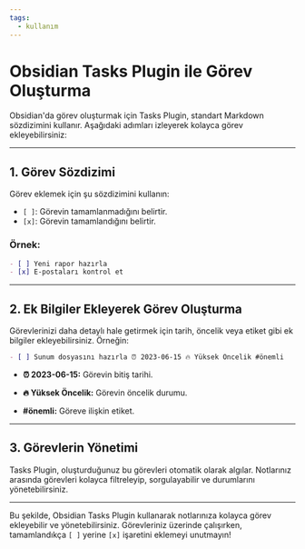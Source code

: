 ```yaml
---
tags:
  - kullanım
---
```



# Obsidian Tasks Plugin ile Görev Oluşturma

Obsidian'da görev oluşturmak için Tasks Plugin, standart Markdown sözdizimini kullanır. Aşağıdaki adımları izleyerek kolayca görev ekleyebilirsiniz:

---

## 1. Görev Sözdizimi

Görev eklemek için şu sözdizimini kullanın:

- `[ ]`: Görevin tamamlanmadığını belirtir.
- `[x]`: Görevin tamamlandığını belirtir.

### Örnek:
```markdown
- [ ] Yeni rapor hazırla
- [x] E-postaları kontrol et
````

---

## 2. Ek Bilgiler Ekleyerek Görev Oluşturma

Görevlerinizi daha detaylı hale getirmek için tarih, öncelik veya etiket gibi ek bilgiler ekleyebilirsiniz. Örneğin:

```markdown
- [ ] Sunum dosyasını hazırla ⏰ 2023-06-15 🔥 Yüksek Öncelik #önemli
```

- **⏰ 2023-06-15:** Görevin bitiş tarihi.
    
- **🔥 Yüksek Öncelik:** Görevin öncelik durumu.
    
- **#önemli:** Göreve ilişkin etiket.
    

---

## 3. Görevlerin Yönetimi

Tasks Plugin, oluşturduğunuz bu görevleri otomatik olarak algılar. Notlarınız arasında görevleri kolayca filtreleyip, sorgulayabilir ve durumlarını yönetebilirsiniz.

---

Bu şekilde, Obsidian Tasks Plugin kullanarak notlarınıza kolayca görev ekleyebilir ve yönetebilirsiniz. Görevleriniz üzerinde çalışırken, tamamlandıkça `[ ]` yerine `[x]` işaretini eklemeyi unutmayın!